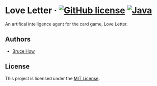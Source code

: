 # Love Letter &middot; [![GitHub license](https://img.shields.io/badge/license-MIT-blue.svg)](https://github.com/brucehow/loveletter/blob/master/LICENSE) [![Java](https://img.shields.io/badge/java-8.1-blue.svg)]()

An artifical intelligence agent for the card game, Love Letter.

## Authors
- [Bruce How](https://github.com/brucehow)

## License
This project is licensed under the [MIT License](https://github.com/brucehow/loveletter/blob/master/LICENSE).

